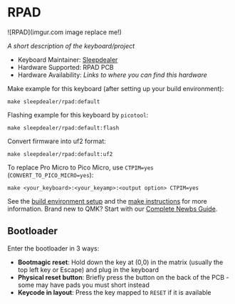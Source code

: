 # RPAD

![RPAD](imgur.com image replace me!)

*A short description of the keyboard/project*

* Keyboard Maintainer: [Sleepdealer](https://github.com/Sleepdealr)
* Hardware Supported: RPAD PCB
* Hardware Availability: *Links to where you can find this hardware*


Make example for this keyboard (after setting up your build environment):

    make sleepdealer/rpad:default

Flashing example for this keyboard by `picotool`:

    make sleepdealer/rpad:default:flash

Convert firmware into uf2 format:

    make sleepdealer/rpad:default:uf2

To replace Pro Micro to Pico Micro, use `CTPIM=yes` (`CONVERT_TO_PICO_MICRO=yes`):

    make <your_keyboard>:<your_keyamp>:<output option> CTPIM=yes


See the [build environment setup](https://docs.qmk.fm/#/getting_started_build_tools) and the [make instructions](https://docs.qmk.fm/#/getting_started_make_guide) for more information. Brand new to QMK? Start with our [Complete Newbs Guide](https://docs.qmk.fm/#/newbs).

## Bootloader

Enter the bootloader in 3 ways:

* **Bootmagic reset**: Hold down the key at (0,0) in the matrix (usually the top left key or Escape) and plug in the keyboard
* **Physical reset button**: Briefly press the button on the back of the PCB - some may have pads you must short instead
* **Keycode in layout**: Press the key mapped to `RESET` if it is available

